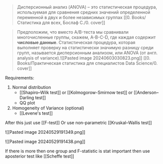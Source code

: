 > Дисперсионный анализ (ANOVA) – это статистическая процедура, используемая для сравнения средних значений определенной переменной в двух и более независимых группах 
> [[0. Books/Статистика для всех, Бослаф С./0. cover]]

> Предположим, что вместо A/B-теста мы сравнивали многочисленные группы, скажем, A-B-C-D, где каждая содержит **числовые данные**. Статистическая процедура, которая выполняет проверку на статистически значимую разницу среди групп, называется дисперсионным анализом, или ANOVA (от англ. analysis of variance).![[Pasted image 20240603030823.png]]
> [[0. Books/Практическая статистика для специалистов Data Science/0. cover]]


Requirements:
1. Normal distribution 
	- [[Shapiro–Wilk test]] or [[Kolmogorow-Smirnow test]] or [[Anderson–Darling test]]
	- QQ plot
2. Homogeneity of Variance (optional)
	- [[Levene's test]]  

After this just use [[F-test]]
Or use non-parametric [[Kruskal–Wallis test]]

![[Pasted image 20240529191349.png]]

![[Pasted image 20240529191438.png]]

If there is more then one group and F-statistic is stat important then use aposterior test like [[Scheffe test]]